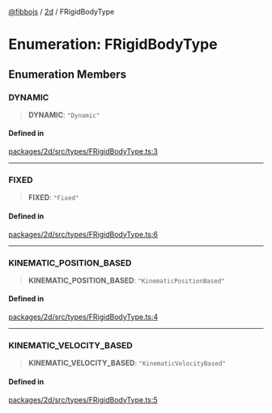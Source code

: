 [@fibbojs](/api/index) / [2d](/api/2d) / FRigidBodyType

# Enumeration: FRigidBodyType

## Enumeration Members

### DYNAMIC

> **DYNAMIC**: `"Dynamic"`

#### Defined in

[packages/2d/src/types/FRigidBodyType.ts:3](https://github.com/fibbojs/fibbo/blob/ca0e011a21c87d9c4978217c9b9041de6ed31595/packages/2d/src/types/FRigidBodyType.ts#L3)

***

### FIXED

> **FIXED**: `"Fixed"`

#### Defined in

[packages/2d/src/types/FRigidBodyType.ts:6](https://github.com/fibbojs/fibbo/blob/ca0e011a21c87d9c4978217c9b9041de6ed31595/packages/2d/src/types/FRigidBodyType.ts#L6)

***

### KINEMATIC\_POSITION\_BASED

> **KINEMATIC\_POSITION\_BASED**: `"KinematicPositionBased"`

#### Defined in

[packages/2d/src/types/FRigidBodyType.ts:4](https://github.com/fibbojs/fibbo/blob/ca0e011a21c87d9c4978217c9b9041de6ed31595/packages/2d/src/types/FRigidBodyType.ts#L4)

***

### KINEMATIC\_VELOCITY\_BASED

> **KINEMATIC\_VELOCITY\_BASED**: `"KinematicVelocityBased"`

#### Defined in

[packages/2d/src/types/FRigidBodyType.ts:5](https://github.com/fibbojs/fibbo/blob/ca0e011a21c87d9c4978217c9b9041de6ed31595/packages/2d/src/types/FRigidBodyType.ts#L5)
